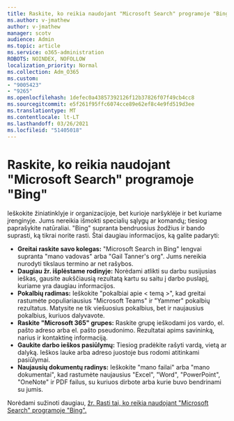 ```yaml
---
title: Raskite, ko reikia naudojant "Microsoft Search" programoje "Bing"
ms.author: v-jmathew
author: v-jmathew
manager: scotv
audience: Admin
ms.topic: article
ms.service: o365-administration
ROBOTS: NOINDEX, NOFOLLOW
localization_priority: Normal
ms.collection: Adm_O365
ms.custom:
- "9005423"
- "9265"
ms.openlocfilehash: 1defec0a43857392126f12b37826f07f49cb4cc8
ms.sourcegitcommit: e5f261f95ffc6074cce89e62ef8c4e9fd519d3ee
ms.translationtype: MT
ms.contentlocale: lt-LT
ms.lasthandoff: 03/26/2021
ms.locfileid: "51405018"
---
```

# <a name="find-what-you-need-with-microsoft-search-in-bing"></a>Raskite, ko reikia naudojant "Microsoft Search" programoje "Bing"

Ieškokite žiniatinklyje ir organizacijoje, bet kurioje naršyklėje ir bet kuriame įrenginyje. Jums nereikia išmokti specialių sąlygų ar komandų; tiesiog paprašykite natūraliai. "Bing" supranta bendruosius žodžius ir bando suprasti, ką tikrai norite rasti. Štai daugiau informacijos, ką galite padaryti:

- **Greitai raskite savo kolegas:** "Microsoft Search in Bing" lengvai supranta "mano vadovas" arba "Gail Tanner's org". Jums nereikia nurodyti tikslaus termino ar net rašybos.
- **Daugiau žr. išplėstame rodinyje:** Norėdami atlikti su darbu susijusias ieškas, gausite aukščiausią rezultatą kartu su saitu į darbo puslapį, kuriame yra daugiau informacijos.
- **Pokalbių radimas:** Ieškokite "pokalbiai apie < temą >", kad greitai rastumėte populiariausius "Microsoft Teams" ir "Yammer" pokalbių rezultatus. Matysite ne tik viešuosius pokalbius, bet ir naujausius pokalbius, kuriuos dalyvavote.
- **Raskite "Microsoft 365" grupes:** Raskite grupę ieškodami jos vardo, el. pašto adreso arba el. pašto pseudonimo. Rezultatai apims savininką, narius ir kontaktinę informaciją.
- **Gaukite darbo ieškos pasiūlymų:** Tiesiog pradėkite rašyti vardą, vietą ar dalyką. Ieškos lauke arba adreso juostoje bus rodomi atitinkami pasiūlymai.
- **Naujausių dokumentų radinys:** Ieškokite "mano failai" arba "mano dokumentai", kad rastumėte naujausius "Excel", "Word", "PowerPoint", "OneNote" ir PDF failus, su kuriuos dirbote arba kurie buvo bendrinami su jumis.

Norėdami sužinoti daugiau, [žr. Rasti tai, ko reikia naudojant "Microsoft Search" programoje "Bing".](https://go.microsoft.com/fwlink/?linkid=2149027)
